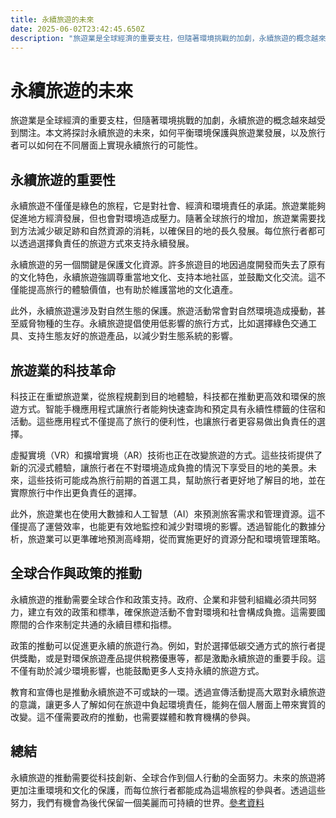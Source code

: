 ```yaml
---
title: 永續旅遊的未來
date: 2025-06-02T23:42:45.650Z
description: "旅遊業是全球經濟的重要支柱，但隨著環境挑戰的加劇，永續旅遊的概念越來越受到關注。本文將探討永續旅遊的未來，如何平衡環境保護與旅遊業發展，以及旅行者可以如何在不同層面上實現永續旅行的可能性。"
---
```


# 永續旅遊的未來

旅遊業是全球經濟的重要支柱，但隨著環境挑戰的加劇，永續旅遊的概念越來越受到關注。本文將探討永續旅遊的未來，如何平衡環境保護與旅遊業發展，以及旅行者可以如何在不同層面上實現永續旅行的可能性。

## 永續旅遊的重要性

永續旅遊不僅僅是綠色的旅程，它是對社會、經濟和環境責任的承諾。旅遊業能夠促進地方經濟發展，但也會對環境造成壓力。隨著全球旅行的增加，旅遊業需要找到方法減少碳足跡和自然資源的消耗，以確保目的地的長久發展。每位旅行者都可以透過選擇負責任的旅遊方式來支持永續發展。

永續旅遊的另一個關鍵是保護文化資源。許多旅遊目的地因過度開發而失去了原有的文化特色，永續旅遊強調尊重當地文化、支持本地社區，並鼓勵文化交流。這不僅能提高旅行的體驗價值，也有助於維護當地的文化遺產。

此外，永續旅遊還涉及對自然生態的保護。旅遊活動常會對自然環境造成擾動，甚至威脅物種的生存。永續旅遊提倡使用低影響的旅行方式，比如選擇綠色交通工具、支持生態友好的旅遊產品，以減少對生態系統的影響。

## 旅遊業的科技革命

科技正在重塑旅遊業，從旅程規劃到目的地體驗，科技都在推動更高效和環保的旅遊方式。智能手機應用程式讓旅行者能夠快速查詢和預定具有永續性標籤的住宿和活動。這些應用程式不僅提高了旅行的便利性，也讓旅行者更容易做出負責任的選擇。

虛擬實境（VR）和擴增實境（AR）技術也正在改變旅遊的方式。這些技術提供了新的沉浸式體驗，讓旅行者在不對環境造成負擔的情況下享受目的地的美景。未來，這些技術可能成為旅行前期的首選工具，幫助旅行者更好地了解目的地，並在實際旅行中作出更負責任的選擇。

此外，旅遊業也在使用大數據和人工智慧（AI）來預測旅客需求和管理資源。這不僅提高了運營效率，也能更有效地監控和減少對環境的影響。透過智能化的數據分析，旅遊業可以更準確地預測高峰期，從而實施更好的資源分配和環境管理策略。

## 全球合作與政策的推動

永續旅遊的推動需要全球合作和政策支持。政府、企業和非營利組織必須共同努力，建立有效的政策和標準，確保旅遊活動不會對環境和社會構成負擔。這需要國際間的合作來制定共通的永續目標和指標。

政策的推動可以促進更永續的旅遊行為。例如，對於選擇低碳交通方式的旅行者提供獎勵，或是對環保旅遊產品提供稅務優惠等，都是激勵永續旅遊的重要手段。這不僅有助於減少環境影響，也能鼓勵更多人支持永續的旅遊方式。

教育和宣傳也是推動永續旅遊不可或缺的一環。透過宣傳活動提高大眾對永續旅遊的意識，讓更多人了解如何在旅遊中負起環境責任，能夠在個人層面上帶來實質的改變。這不僅需要政府的推動，也需要媒體和教育機構的參與。

## 總結

永續旅遊的推動需要從科技創新、全球合作到個人行動的全面努力。未來的旅遊將更加注重環境和文化的保護，而每位旅行者都能成為這場旅程的參與者。透過這些努力，我們有機會為後代保留一個美麗而可持續的世界。[參考資料](https://www.unwto.org/sustainable-development)